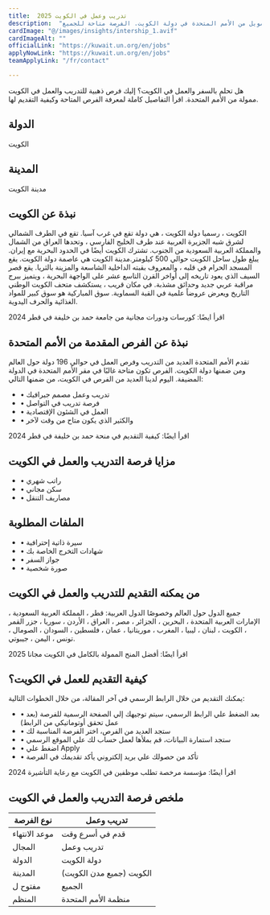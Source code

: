 ```yaml
---
title:  تدريب وعمل في الكويت 2025 
description:  "فرصة ذهبية للعمل والسفر إلي الكويت بتمويل من الأمم المتحدة في دولة الكويت. الفرصة متاحة للجميع." 
cardImage: "@/images/insights/intership_1.avif" 
cardImageAlt: "" 
officialLink: "https://kuwait.un.org/en/jobs" 
applyNowLink: "https://kuwait.un.org/en/jobs" 
teamApplyLink: "/fr/contact"

---
```


هل تحلم بالسفر والعمل في الكويت؟ إليك فرص ذهبية للتدريب والعمل في الكويت ممولة من الأمم المتحدة. اقرأ التفاصيل كاملة لمعرفة الفرص المتاحة وكيفية التقديم لها.

## الدولة

الكويت

## المدينة

مدينة الكويت

## نبذة عن الكويت

الكويت ، رسميا دولة الكويت ، هي دولة تقع في غرب آسيا. تقع في الطرف الشمالي لشرق شبه الجزيرة العربية عند طرف الخليج الفارسي ، وتحدها العراق من الشمال والمملكة العربية السعودية من الجنوب. تشترك الكويت أيضًا في الحدود البحرية مع إيران. يبلغ طول ساحل الكويت حوالي 500 كيلومتر.مدينة الكويت هي عاصمة دولة الكويت. يقع المسجد الحرام في قلبه ، والمعروف بقبته الداخلية الشاسعة والمزينة بالثريا. يقع قصر السيف الذي يعود تاريخه إلى أواخر القرن التاسع عشر على الواجهة البحرية ، ويتميز ببرج مراقبة عربي جديد وحدائق مشذبة. في مكان قريب ، يستكشف متحف الكويت الوطني التاريخ ويعرض عروضاً علمية في القبة السماوية. سوق المباركية هو سوق كبير للمواد الغذائية والحرف اليدوية.

اقرأ ايضًا: كورسات ودورات مجانية من جامعة حمد بن خليفة في قطر 2024

## نبذة عن الفرص المقدمة من الأمم المتحدة

تقدم الأمم المتحدة العديد من التدريب وفرص العمل في حوالي 196 دولة حول العالم ومن ضمنها دولة الكويت. الفرص تكون متاحة غالبًا في مقر الأمم المتحدة في الدولة المضيفة. اليوم لدينا العديد من الفرص في الكويت، من ضمنها التالي:

- • تدريب وعمل مصمم جيرافيك
- • فرصة تدريب في التواصل
- • العمل في الشئون الإقتصادية
- • والكثير الذي يكون متاح من وقت لآخر

اقرأ ايضًا: كيفية التقديم في منحة حمد بن خليفة في قطر 2024

## مزايا فرصة التدريب والعمل في الكويت

- • راتب شهري
- • سكن مجاني
- • مصاريف التنقل

## الملفات المطلوبة

- • سيرة ذاتية إحترافية
- • شهادات التخرج الخاصة بك
- • جواز السفر
- • صورة شخصية

## من يمكنه التقديم للتدريب والعمل في الكويت

جميع الدول حول العالم وخصوصًا الدول العربية: قطر ، المملكة العربية السعودية ، الإمارات العربية المتحدة ، البحرين ، الجزائر ، مصر ، العراق ، الأردن ، سوريا ، جزر القمر ، الكويت ، لبنان ، ليبيا ، المغرب ، موريتانيا ، عمان ، فلسطين ، السودان ، الصومال ، تونس ، اليمن ، جيبوتي.

اقرأ ايضًا: أفضل المنح الممولة بالكامل في الكويت مجانا 2025

## كيفية التقديم للعمل في الكويت؟

يمكنك التقديم من خلال الرابط الرسمي في آخر المقالة، من خلال الخطوات التالية:

- • بعد الضغط علي الرابط الرسمي، سيتم توجيهك إلي الصفحة الرسمية للفرصة (بعد عمل تحقق أوتوماتيكي من الرابط)
- • ستجد العديد من الفرص، اختر الفرصة المناسبة لك
- • ستجد استمارة البيانات، قم بملأها لعمل حساب لك علي الموقع الرسمي
- • اضغط علي Apply
- • تأكد من حصولك علي بريد إلكتروني يأكد تقديمك في الفرصة

اقرأ ايضًا: مؤسسة مرخصة تطلب موظفين في الكويت مع رعاية التأشيرة 2024

## ملخص فرصة التدريب والعمل في الكويت

| نوع الفرصة | تدريب وعمل |
| --- | --- |
| موعد الانتهاء | قدم في أسرع وقت |
| المجال | تدريب وعمل |
| الدولة | دولة الكويت |
| المدينة | الكويت (جميع مدن الكويت) |
| مفتوح ل | الجميع |
| المنظم | منظمة الأمم المتحدة |


